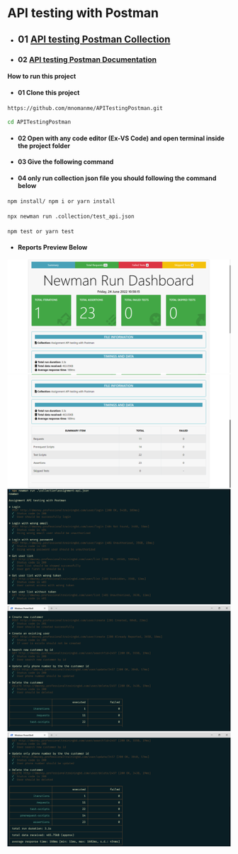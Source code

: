 # **API testing with Postman**

- ## 01 [API testing Postman Collection](https://www.getpostman.com/collections/36418ebe6791fa746576)

- ### 02 [API testing Postman Documentation](https://documenter.getpostman.com/view/21523077/UzBpM6R1)

#### **How to run this project**

- #### 01 Clone this project

```bash
https://github.com/mnomanme/APITestingPostman.git
```

```bash
cd APITestingPostman
```

- #### 02 Open with any code editor (Ex-VS Code) and open terminal inside the project folder

- #### 03 Give the following command

- #### 04 only run collection json file you should following the command below

```bash
npm install/ npm i or yarn install

npx newman run .collection/test_api.json

npm test or yarn test
```

- #### **Reports Preview Below**

![Reports Preview](./collection/reports_01.png)
![Reports Preview](./collection/reports_02.png)
![Reports Preview](./collection/test_01.png)
![Reports Preview](./collection/test_02.png)
![Reports Preview](./collection/test_03.png)
